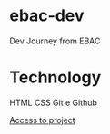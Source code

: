 # ebac-dev

Dev Journey from EBAC

# Technology
HTML
CSS
Git e Github

<a href="https://fernandakagami.github.io/event-projects/ebac-dev">Access to project</a>

